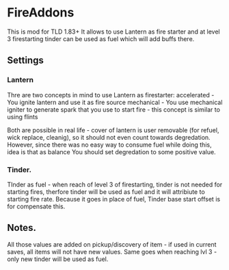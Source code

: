 # FireAddons

This is mod for TLD 1.83+ 
It allows to use Lantern as fire starter and at level 3 firestarting tinder can be used as fuel which will add buffs there.

## Settings

### Lantern
Thre are two concepts in mind to use Lantern as firestarter:
accelerated - You ignite lantern and use it as fire source
mechanical - You use mechanical igniter to generate spark that you use to start fire - this concept is similar to using flints

Both are possible in real life - cover of lantern is user removable (for refuel, wick replace, cleanig), so it should not even count towards degredation. 
However, since there was no easy way to consume fuel while doing this, idea is that as balance You should set degredation to some positive value.

### Tinder.
TInder as fuel - when reach of level 3 of firestarting, tinder is not needed for starting fires, therfore tinder will be used as fuel and it will attribiute to starting fire rate.
Because it goes in place of fuel, Tinder base start offset is for compensate this.

## Notes.
All those values are added on pickup/discovery of item - if used in current saves, all items will not have new values. Same goes when reaching lvl 3 - only new tinder will be used as fuel.